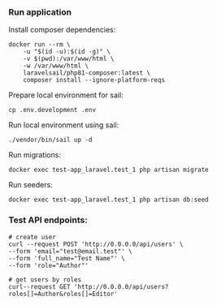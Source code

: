 ### Run application

Install composer dependencies:

```shell
docker run --rm \
    -u "$(id -u):$(id -g)" \
    -v $(pwd):/var/www/html \
    -w /var/www/html \
    laravelsail/php81-composer:latest \
    composer install --ignore-platform-reqs
```

Prepare local environment for sail:
```shell
cp .env.development .env
```

Run local environment using sail:

```shell
./vendor/bin/sail up -d
```

Run migrations:
```shell
docker exec test-app_laravel.test_1 php artisan migrate
```

Run seeders:
```shell
docker exec test-app_laravel.test_1 php artisan db:seed
```

### Test API endpoints:


```shell
# create user
curl --request POST 'http://0.0.0.0/api/users' \
--form 'email="test@email.test"' \
--form 'full_name="Test Name"' \
--form 'role="Author"'
```


```shell
# get users by roles
curl--request GET 'http://0.0.0.0/api/users?roles[]=Author&roles[]=Editor'
```
